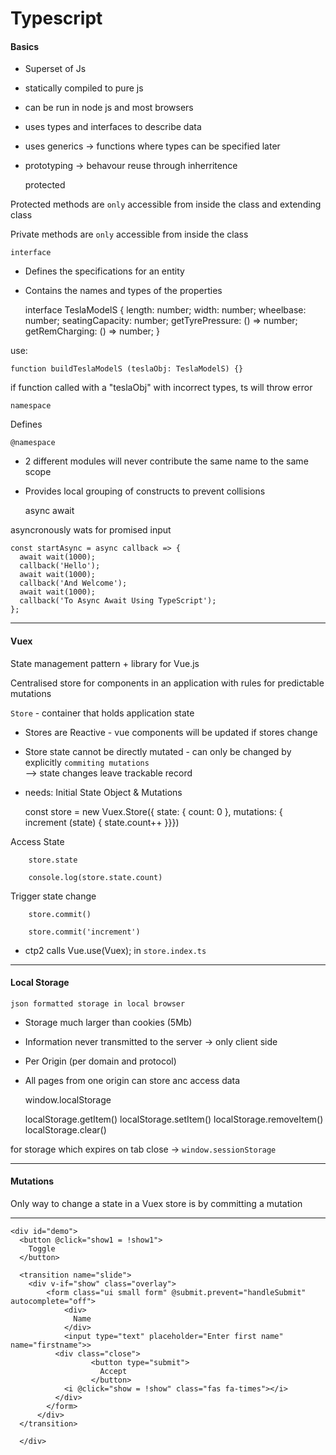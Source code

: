 Typescript
===

#### Basics 
- Superset of Js
- statically compiled to pure js
- can be run in node js and most browsers
- uses types and interfaces to describe data
- uses generics -> functions where types can be specified later
- prototyping -> behavour reuse through inherritence 


    protected

Protected methods are `only` accessible from inside the class and extending class

Private methods are `only` accessible from inside the class

    interface

- Defines the specifications for an entity
- Contains the names and types of the properties


    interface TeslaModelS {
    length: number;
    width: number;
    wheelbase: number;
    seatingCapacity: number;
    getTyrePressure: () => number;
    getRemCharging: () => number;
    }

use:

    function buildTeslaModelS (teslaObj: TeslaModelS) {}
    
if function called with a "teslaObj" with incorrect types, ts will throw error

    namespace
    
Defines 


    @namespace 
    
- 2 different modules will never contribute the same name to the same scope
- Provides local grouping of constructs to prevent collisions


    async await
    
asyncronously wats for promised input

    const startAsync = async callback => {
      await wait(1000);
      callback('Hello');
      await wait(1000);
      callback('And Welcome');
      await wait(1000);
      callback('To Async Await Using TypeScript');
    };

---
#### Vuex

State management pattern + library for Vue.js

Centralised store for components in an application with rules for predictable mutations

`Store` - container that holds application state

- Stores are Reactive - vue components will be updated if stores change
- Store state cannot be directly mutated - can only be changed by explicitly `commiting mutations`  
--> state changes leave trackable record

- needs: Initial State Object & Mutations 


    const store = new Vuex.Store({
    state: {
    count: 0
    },
    mutations: {
    increment (state) {
      state.count++
    }}})
        
        
Access State

        store.state
        
        console.log(store.state.count)
        
Trigger state change

        store.commit()
        
        store.commit('increment')
        

        
        


- ctp2 calls Vue.use(Vuex); in `store.index.ts`

---
#### Local Storage

    json formatted storage in local browser
    
- Storage much larger than cookies (5Mb)
- Information never transmitted to the server -> only client side
- Per Origin (per domain and protocol)
- All pages from one origin can store anc access data


    window.localStorage
    
    localStorage.getItem()
    localStorage.setItem()
    localStorage.removeItem()
    localStorage.clear()
    
for storage which expires on tab close -> `window.sessionStorage`

---

#### Mutations

Only way to change a state in a Vuex store is by committing a mutation

---

    <div id="demo">
      <button @click="show1 = !show1">
        Toggle
      </button>
    
      <transition name="slide">
        <div v-if="show" class="overlay">
            <form class="ui small form" @submit.prevent="handleSubmit" autocomplete="off">
                <div>
                  Name
                </div>
                <input type="text" placeholder="Enter first name" name="firstname">>
              <div class="close">
                      <button type="submit">
                        Accept
                      </button>
                <i @click="show = !show" class="fas fa-times"></i>
              </div>
            </form>
          </div>
      </transition>
    
      </div>
